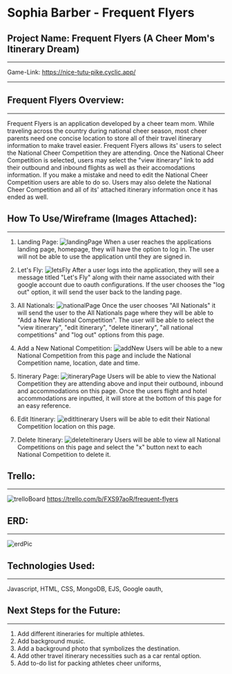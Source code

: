 # Sophia Barber - Frequent Flyers

## Project Name: Frequent Flyers (A Cheer Mom's Itinerary Dream)
- - -
Game-Link: https://nice-tutu-pike.cyclic.app/

- - -
## Frequent Flyers Overview:
- - -
Frequent Flyers is an application developed by a cheer team mom. While traveling across the country during national cheer season, most cheer parents need one concise location to store all of their travel itinerary information to make travel easier. Frequent Flyers allows its' users to select the National Cheer Competition they are attending. Once the National Cheer Competition is selected, users may select the "view itinerary" link to add their outbound and inbound flights as well as their accomodations information. If you make a mistake and need to edit the National Cheer Competition users are able to do so. Users may also delete the National Cheer Competition and all of its' attached itinerary information once it has ended as well. 

## How To Use/Wireframe (Images Attached):
- - -
1. Landing Page:
   ![landingPage](public/images/landingpage.png)
   When a user reaches the applications landing page, homepage, they will have the option to log in. The user will not be able to use the application until they are signed in.

2. Let's Fly:
   ![letsFly](public/images/letsfly.png)
   After a user logs into the application, they will see a message titled "Let's Fly" along with their name associated with their google account due to oauth configurations. If the user chooses the "log out" option, it will send the user back to the landing page. 

3. All Nationals:
 ![nationalPage](public/images/nationalpage.png)
   Once the user chooses "All Nationals" it will send the user to the All Nationals page where they will be able to "Add a New National Competition". The user will be able to select the "view itinerary", "edit itinerary", "delete itinerary", "all national competitions" and "log out" options from this page. 

4. Add a New National Competition:
   ![addNew](public/images/addnew.png)
    Users will be able to a new National Competition from this page and include the National Competition name, location, date and time. 

5. Itinerary Page:
   ![itineraryPage](public/images/itinerarypage.png)
   Users will be able to view the National Competition they are attending above and input their outbound, inbound and accommodations on this page. Once the users flight and hotel accommodations are inputted, it will store at the bottom of this page for an easy reference. 

6. Edit Itinerary:
   ![editItinerary](public/images/edititinerary.png)
   Users will be able to edit their National Competition location on this page. 

7. Delete Itinerary:
 ![deleteItinerary](public/images/deleteitinerary.png)
   Users will be able to view all National Competitions on this page and select the "x" button next to each National Competition to delete it. 

## Trello:
- - -
![trelloBoard](public/images/trelloboard.png)
https://trello.com/b/FXS97aoR/frequent-flyers

## ERD:
- - -
![erdPic](public/images/ERD.png)

##  Technologies Used:
- - -
Javascript, HTML, CSS, MongoDB, EJS, Google oauth, 

##  Next Steps for the Future:
- - -
1. Add different itineraries for multiple athletes.
2. Add background music. 
3. Add a background photo that symbolizes the destination. 
4. Add other travel itinerary necessities such as a car rental option.
5. Add to-do list for packing athletes cheer uniforms, 
